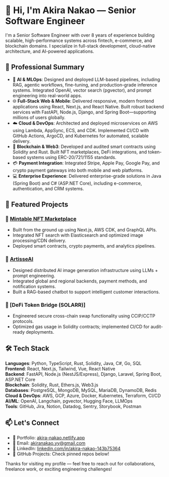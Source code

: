 # 👋 Hi, I'm Akira Nakao — Senior Software Engineer

I'm a Senior Software Engineer with over 8 years of experience building scalable, high-performance systems across fintech, e-commerce, and blockchain domains. I specialize in full-stack development, cloud-native architecture, and AI-powered applications.

## 💼 Professional Summary

- 🧠 **AI & MLOps**: Designed and deployed LLM-based pipelines, including RAG, agentic workflows, fine-tuning, and production-grade inference systems. Integrated OpenAI, vector search (pgvector), and prompt engineering into real-world apps.
- 🌐 **Full-Stack Web & Mobile**: Delivered responsive, modern frontend applications using React, Next.js, and React Native. Built robust backend services with FastAPI, Node.js, Django, and Spring Boot—supporting millions of users globally.
- ☁️ **Cloud & DevOps**: Architected and deployed microservices on AWS using Lambda, AppSync, ECS, and CDK. Implemented CI/CD with GitHub Actions, ArgoCD, and Kubernetes for automated, scalable delivery.
- 🔗 **Blockchain & Web3**: Developed and audited smart contracts using Solidity and Rust. Built NFT marketplaces, DeFi integrations, and token-based systems using ERC-20/721/1155 standards.
- 💳 **Payment Integration**: Integrated Stripe, Apple Pay, Google Pay, and crypto payment gateways into both mobile and web platforms.
- 💻 **Enterprise Experience**: Delivered enterprise-grade solutions in Java (Spring Boot) and C# (ASP.NET Core), including e-commerce, authentication, and CRM systems.

## 🚀 Featured Projects

### 🔹 [Mintable NFT Marketplace](https://mintable.com)
- Built from the ground up using Next.js, AWS CDK, and GraphQL APIs.
- Integrated NFT search with Elasticsearch and optimized image processing/CDN delivery.
- Deployed smart contracts, crypto payments, and analytics pipelines.

### 🔹 [ArtisseAI](https://artisse.ai)
- Designed distributed AI image generation infrastructure using LLMs + prompt engineering.
- Integrated global and regional backends, payment methods, and notification systems.
- Built a RAG-based chatbot to support intelligent customer interactions.

### 🔹 [DeFi Token Bridge (SOLARR)]
- Engineered secure cross-chain swap functionality using CCIP/CCTP protocols.
- Optimized gas usage in Solidity contracts; implemented CI/CD for audit-ready deployments.

## 🛠️ Tech Stack

**Languages**: Python, TypeScript, Rust, Solidity, Java, C#, Go, SQL  
**Frontend**: React, Next.js, Tailwind, Vue, React Native  
**Backend**: FastAPI, Node.js (NestJS/Express), Django, Laravel, Spring Boot, ASP.NET Core  
**Blockchain**: Solidity, Rust, Ethers.js, Web3.js  
**Databases**: PostgreSQL, MongoDB, MySQL, MariaDB, DynamoDB, Redis  
**Cloud & DevOps**: AWS, GCP, Azure, Docker, Kubernetes, Terraform, CI/CD  
**AI/ML**: OpenAI, Langchain, pgvector, Hugging Face, LLMOps  
**Tools**: GitHub, Jira, Notion, Datadog, Sentry, Storybook, Postman

## 📫 Let's Connect

- 🔗 Portfolio: [akira-nakao.netlify.app](https://akira-nakao.netlify.app/)
- 📧 Email: akiranakao.yy@gmail.com
- 💼 LinkedIn: [linkedin.com/in/akira-nakao-143b75364](https://www.linkedin.com/in/akira-nakao-143b75364)
- 🧪 GitHub Projects: Check pinned repos below!

Thanks for visiting my profile — feel free to reach out for collaborations, freelance work, or exciting engineering challenges!
